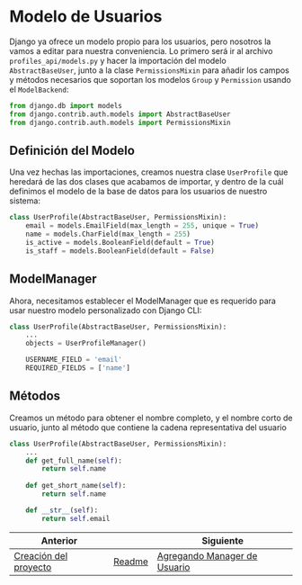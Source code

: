 # Modelo de Usuarios

Django ya ofrece un modelo propio para los usuarios, pero nosotros la vamos a editar para nuestra conveniencia. Lo primero será ir al archivo `profiles_api/models.py` y hacer la importación del modelo `AbstractBaseUser`, junto a la clase `PermissionsMixin` para añadir los campos y métodos necesarios que soportan los modelos `Group` y `Permission` usando el `ModelBackend`:

```py
from django.db import models
from django.contrib.auth.models import AbstractBaseUser
from django.contrib.auth.models import PermissionsMixin
```

## Definición del Modelo

Una vez hechas las importaciones, creamos nuestra clase `UserProfile` que heredará de las dos clases que acabamos de importar, y dentro de la cuál definimos el modelo de la base de datos para los usuarios de nuestro sistema:

```py
class UserProfile(AbstractBaseUser, PermissionsMixin):
    email = models.EmailField(max_length = 255, unique = True)
    name = models.CharField(max_length = 255)
    is_active = models.BooleanField(default = True)
    is_staff = models.BooleanField(default = False)
```

## ModelManager

Ahora, necesitamos establecer el ModelManager que es requerido para usar nuestro modelo personalizado con Django CLI:

```py
class UserProfile(AbstractBaseUser, PermissionsMixin):
    ...
    objects = UserProfileManager()

    USERNAME_FIELD = 'email'
    REQUIRED_FIELDS = ['name']
```

## Métodos

Creamos un método para obtener el nombre completo, y el nombre corto de usuario, junto al método que contiene la cadena representativa del usuario

```py
class UserProfile(AbstractBaseUser, PermissionsMixin):
    ...
    def get_full_name(self):
        return self.name
    
    def get_short_name(self):
        return self.name

    def __str__(self):
        return self.email
```

| Anterior |                        | Siguiente                                   |
| -------- | ---------------------- | ------------------------------------------- |
| [Creación del proyecto](01_Creacion_Proyecto.md) | [Readme](../README.md) | [Agregando Manager de Usuario](03_Agregando_Manager_Usuario.md) |
